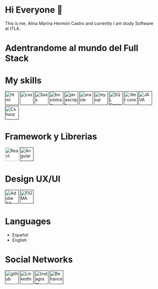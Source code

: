 # Hi Everyone 👋

This is me, Alina Marina Hermón Castro and currently I am study Software at ITLA.

#  Adentrandome al mundo del Full Stack

# My skills

[<img src='https://img.shields.io/badge/HTML5-E34F26?style=for-the-badge&logo=html5&logoColor=white' alt='html' height='45'>]() [<img src='https://img.shields.io/badge/CSS-1572B6?style=for-the-badge&logo=css3&logoColor=white' alt='css' height='45'>]() 
[<img src='https://img.shields.io/badge/Sass-CC6699?style=for-the-badge&logo=sass&logoColor=white' alt='Sass' height='45'>]() [<img src='https://img.shields.io/badge/Bootstrap-563D7C?style=for-the-badge&logo=bootstrap&logoColor=white' alt='bootstrap' height='45'>]() [<img src='https://img.shields.io/badge/JavaScript-F7DF1E?style=for-the-badge&logo=javascript&logoColor=black' alt='javascript' height='45'>]() [<img
src='https://img.shields.io/badge/Oracle-DD0031?style=for-the-badge&logo=oracle&logoColor=white' alt='oracle' height='45'>]()
[<img src='https://img.shields.io/badge/MySQL-4479A1?style=for-the-badge&logo=mysql&logoColor=black' alt='mysql' height='45'>]() [<img 
src='https://img.shields.io/badge/SQL Server-CC2927?style=for-the-badge&logo=microsoftsqlserver&logoColor=white' alt='SQL Server' height='45'>]() [<img 
src='https://img.shields.io/badge/.Net FRAMEWORK-512BD4?style=for-the-badge&logo=.NET&logoColor=white' alt='.Net core' height='45'>]() [<img
src='https://img.shields.io/badge/java-F7DF1E?style=for-the-badge&logo=jdk&logoColor=white' alt='JAVA' height='45'>]() 
[<img src='https://img.shields.io/badge/Csharp-563D7C?style=for-the-badge&logo=csharp&logoColor=White' alt='Csharp' height='45'>]()
# Framework y Librerias

<img
src='https://img.shields.io/badge/React-61DAFB?style=for-the-badge&logo=react&logoColor=black' alt='React' height='45'> [<img
src='https://img.shields.io/badge/Angular-DD0031?style=for-the-badge&logo=angular&logoColor=white' alt='Angular' height='45'>]() 

# Design UX/UI

[<img src='https://img.shields.io/badge/ADOBE Xd-FF61F6?style=for-the-badge&logo=adobexd&logoColor=black' alt='Adobe Xd' height='45'>]() [<img src='https://img.shields.io/badge/FIGMA-F24E1E?style=for-the-badge&logo=figma&logoColor=black' alt='FIGMA' height='45'>]()


# Languages

* Español
* English


# Social Networks

<a href="https://github.com/Alyhermon">[<img src='https://img.shields.io/badge/github-732E9A?style=for-the-badge&logo=github&logoColor=white' alt='github' height='45'>]() [<img src='https://img.shields.io/badge/LinkedIn-0A66C2?style=for-the-badge&logo=linkedin&logoColor=white' alt='LinkedIn' height='45'>]() [<img
src='https://img.shields.io/badge/Instagram-E4405F?style=for-the-badge&logo=instagram&logoColor=white' alt='Instagram' height='45'>]()</a> <a href="https://www.behance.net/alycastro11">[<img 
src='https://img.shields.io/badge/Behance-1769FF?style=for-the-badge&logo=behance&logoColor=white' alt='Behance' height='45'>]()</a> 

